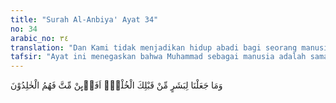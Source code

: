 ```yaml
---
title: "Surah Al-Anbiya' Ayat 34"
no: 34
arabic_no: ٣٤
translation: "Dan Kami tidak menjadikan hidup abadi bagi seorang manusia sebelum engkau (Muhammad); maka jika engkau wafat, apakah mereka akan kekal?"
tafsir: "Ayat ini menegaskan bahwa Muhammad sebagai manusia adalah sama halnya dengan manusia lainnya, yaitu bahwa ia tidak akan kekal hidup di dunia ini. Allah belum pernah memberikan kehidupan duniawi yang kekal kepada siapa pun sebelum lahirnya Nabi Muhammad. Walaupun dia adalah Nabi dan Rasul-Nya, namun ia pasti akan meninggalkan dunia yang fana ini apabila ajalnya sudah datang. Dan mereka pun demikian pula, tidak akan kekal di dunia ini selama-lamanya. Inilah salah satu segi dari keadilan Allah terhadap semua mahluk-Nya, dan merupakan Sunnah-Nya yang berlaku sepanjang masa.\n\nDalam ayat lain Allah berfirman:\n\nDan Muhammad hanyalah seorang Rasul; sebelumnya telah berlalu beberapa rasul.... (Ali 'Imran/3: 144)\n\nMaka ayat ini menyatakan lebih tegas, bahwa Nabi Muhammad akan meninggalkan dunia yang fana ini, sebagaimana halnya rasul-rasul yang telah ada sebelumnya. Akan tetapi, walaupun ia suatu ketika meninggal dunia, namun agama Islam yang telah dikembangkannnya akan tetap ada dan semakin berkembang, karena Allah telah memberikan jaminan untuk kemenangannya. Sebab itu adalah sangat keliru, bila kaum musyrikin mengharapkan bahwa dengan wafatnya Nabi Muhammad maka agama Islam akan terhenti perkembangannya, dan dakwah Islamiah akan mereda. Kenyataan sejarah kemudian menunjukkan bahwa setelah wafatnya Nabi Muhammad dakwah Islamiah berjalan terus sehingga agama Islam berkembang jauh melampaui batas-batas jazirah Arab, baik ke Timur, Utara, maupun ke Barat dan Selatan."
---
```

وَمَا جَعَلْنَا لِبَشَرٍ مِّنْ قَبْلِكَ الْخُلْدَۗ اَفَا۟ىِٕنْ مِّتَّ فَهُمُ الْخٰلِدُوْنَ 
